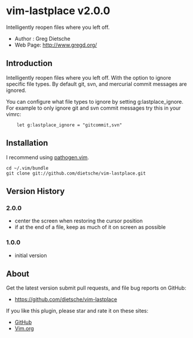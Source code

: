 # vim-lastplace v2.0.0
Intelligently reopen files where you left off.

- Author  :  Greg Dietsche
- Web Page: http://www.gregd.org/

## Introduction

Intelligently reopen files where you left off. With the option to
ignore specific file types. By default git, svn, and mercurial
commit messages are ignored.

You can configure what file types to ignore by setting g:lastplace_ignore.
For example to only ignore git and svn commit messages try this in your vimrc:

        let g:lastplace_ignore = "gitcommit,svn"

## Installation
I recommend using [pathogen.vim](https://github.com/tpope/vim-pathogen).

    cd ~/.vim/bundle
    git clone git://github.com/dietsche/vim-lastplace.git

## Version History

### 2.0.0

- center the screen when restoring the cursor position
- if at the end of a file, keep as much of it on screen as possible


### 1.0.0

- initial version

## About

Get the latest version submit pull requests, and file bug reports on GitHub:
- https://github.com/dietsche/vim-lastplace

If you like this plugin, please star and rate it on these sites:

- [GitHub](https://github.com/dietsche/vim-lastplace)
- [Vim.org](http://www.vim.org/scripts/script.php?script_id=5090)

